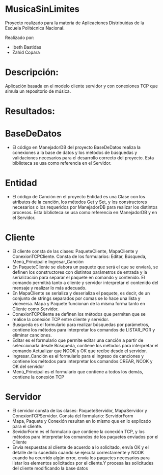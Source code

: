 # MusicaSinLimites
Proyecto realizado para la materia de Aplicaciones Distribuidas de la Escuela Politécnica Nacional.

Realizado por: 
  - Ibeth Bastidas
  - Zahid Copara

# Descripción: 
Aplicación basada en el modelo cliente servidor y con conexiones TCP que simula un repositorio de música. 

# Resultados:

# BaseDeDatos
  * El código en ManejadorDB del proyecto BaseDeDatos realiza la conexiones a la base de datos y los métodos de búsquedas y validaciones
  necesarios para el desarrollo correcto del proyecto. Esta biblioteca se usa como referencia en el Servidor.

# Entidad
  * El código de Canción en el proyecto Entidad es una Clase con los atributos de la canción, los métodos Get y Set, y los constructores necesarios o los requeridos por ManejadorDB para realizar los distintos procesos. Esta biblioteca se usa como referencia en ManejadorDB y en el Servidor.

# Cliente
  * El cliente consta de las clases: PaqueteCliente, MapaCliente y ConexionTCPCliente. Consta de los formularios: Editar, Búsqueda, Menú_Principal e Ingresar_Canción
  * En PaqueteCliente se elabora un paquete que será el que se enviará, se definen los constructores con distintos parámetros de entrada y la serialización para separar el paquete en comando y contenido. El comando permitirá tanto a cliente y servidor interpretar el contenido del mensaje y realizar lo más adecuado.
  * En MapaCliente se serializa y deserializa el paquete, es decir, de un conjunto de strings separados por comas se lo hace una lista y viceversa. Mapa y Paquete funcionan de la misma forma tanto en Cliente como Servidor.
  * ConexionTCPCliente se definen los métodos que permiten que se realice la conexión TCP entre cliente y servidor.
  * Busqueda es el formulario para realizar búsquedas por parámetros, contiene los métodos para interpretar los comandos de LISTAR_POR y eliminar canciones.
  * Editar es el formulario que permite editar una canción a partir de seleccionarla desde Búsqueda, contiene los métodos para interpretar el comando Actualizar que NOOK y OK que recibe desde el servidor.
  * Ingresar_Canción es el formulario para el ingreso de canciones y contiene los métodos para interpretar los comandos CREAR, NOOK y OK del servidor
  * Menú_Principal es el formulario que contiene a todos los demás, contiene la conexión TCP 

# Servidor
  * El servidor consta de las clases: PaqueteServidor, MapaServidor y ConexionTCPServidor. Consta del formulario: ServidorForm
  * Mapa, Paquete y Conexión resultan en lo mismo que en lo explicado para el cliente.
  * SevidorForm es el formulario que contiene la conexión TCP, y los métodos para interpretar los comandos de los paquetes enviados por el Cliente
  * Envía respuestas al cliente de acuerdo a lo solicitado, envía OK y el detalle de lo sucedido cuando se ejecuta correctamente y NOOK cuando ha ocurrido algún error, envía los paquetes necesarios para listar los elementos solicitados por el cliente.Y procesa las solicitudes del cliente modificando la base datos

